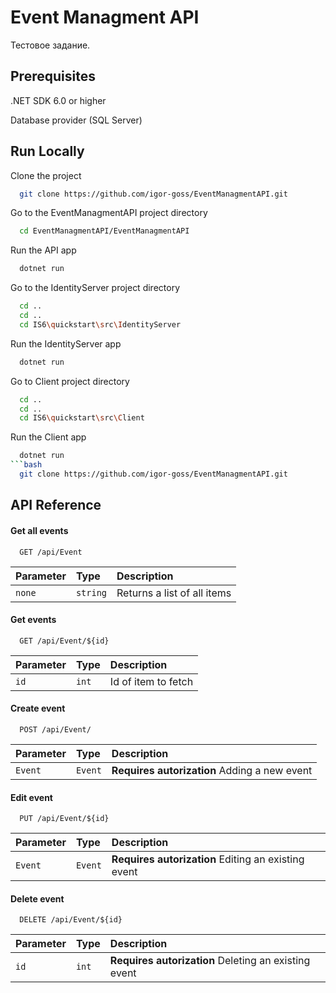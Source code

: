 # Event Managment API

Тестовое задание.

## Prerequisites

.NET SDK 6.0 or higher

Database provider (SQL Server)

## Run Locally

Clone the project

```bash
  git clone https://github.com/igor-goss/EventManagmentAPI.git
```

Go to the EventManagmentAPI project directory

```bash
  cd EventManagmentAPI/EventManagmentAPI
```

Run the API app

```bash
  dotnet run
```

Go to the IdentityServer project directory

```bash
  cd ..
  cd ..
  cd IS6\quickstart\src\IdentityServer
```
Run the IdentityServer app

```bash
  dotnet run
```

Go to Client project directory
```bash 
  cd ..
  cd ..
  cd IS6\quickstart\src\Client
```
Run the Client app
```bash
  dotnet run
```bash
  git clone https://github.com/igor-goss/EventManagmentAPI.git
```


## API Reference

#### Get all events

```http
  GET /api/Event
```

| Parameter | Type     | Description                |
| :-------- | :------- | :------------------------- |
| `none` | `string` | Returns a list of all items |

#### Get events

```http
  GET /api/Event/${id}
```

| Parameter | Type     | Description                       |
| :-------- | :------- | :-------------------------------- |
| `id`      | `int` | Id of item to fetch |

#### Create event

```http
  POST /api/Event/
```

| Parameter | Type     | Description                       |
| :-------- | :------- | :-------------------------------- |
| `Event`      | `Event` | **Requires autorization** Adding a new event |

#### Edit event

```http
  PUT /api/Event/${id}
```

| Parameter | Type     | Description                       |
| :-------- | :------- | :-------------------------------- |
| `Event`      | `Event` | **Requires autorization** Editing an existing event |

#### Delete event

```http
  DELETE /api/Event/${id}
```

| Parameter | Type     | Description                       |
| :-------- | :------- | :-------------------------------- |
| `id`      | `int` | **Requires autorization** Deleting an existing event |



